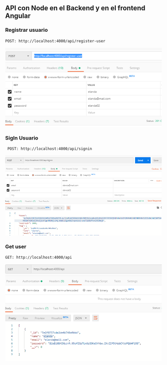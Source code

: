 ## API con Node en el Backend y en el frontend Angular

### Registrar usuario
    POST: http://localhost:4000/api/register-user

![Registrar Usuario](assets/Captura_1.png)

### SigIn Usuario
     POST: http://localhost:4000/api/signin
![SigIn Usuario](assets/Captura_2.png)

### Get user
    GET: http://localhost:4000/api
![Get Usuario](assets/Captura_3.png)
